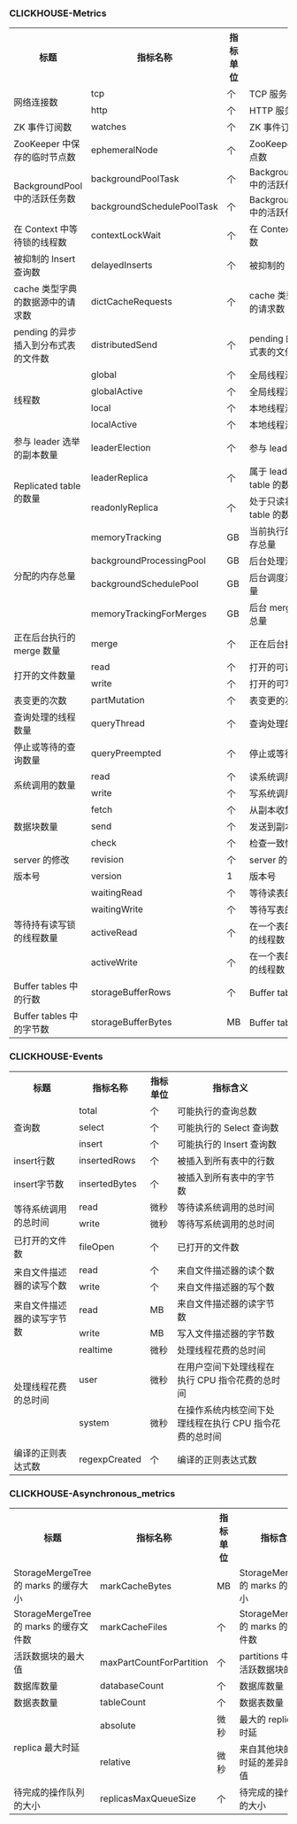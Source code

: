 ### CLICKHOUSE-Metrics
<table>
<tr>
<th width=25%>标题 </th>
<th width=20%>指标名称</th>
<th width=10%>指标单位</th>
<th width=45%>指标含义 </th>
</tr><tr>
<td rowspan=2>网络连接数 </td>
<td >tcp</td>
<td >个</td>
<td >TCP 服务器的连接数</td>
</tr><tr>
<td >http</td>
<td >个</td>
<td >HTTP 服务器的连接数</td>
</tr><tr>
<td >ZK 事件订阅数</td>
<td >watches</td>
<td >个</td>
<td >ZK 事件订阅数</td>
</tr><tr>
<td >ZooKeeper 中保存的临时节点数</td>
<td >ephemeralNode</td>
<td >个</td>
<td >ZooKeeper 中保存的临时节点数</td>
</tr><tr>
<td rowspan=2>BackgroundPool 中的活跃任务数</td>
<td >backgroundPoolTask</td>
<td >个</td>
<td >BackgroundProcessingPool 中的活跃任务数</td>
</tr><tr>
<td >backgroundSchedulePoolTask</td>
<td >个</td>
<td >BackgroundSchedulePool 中的活跃任务数</td>
</tr><tr>
<td >在 Context 中等待锁的线程数</td>
<td >contextLockWait</td>
<td >个</td>
<td >在 Context 中等待锁的线程数</td>
</tr><tr>
<td >被抑制的 Insert 查询数</td>
<td >delayedInserts</td>
<td >个</td>
<td >被抑制的 Insert 查询数</td>
</tr><tr>
<td >cache 类型字典的数据源中的请求数</td>
<td >dictCacheRequests</td>
<td >个</td>
<td >cache 类型字典的数据源中的请求数</td>
</tr><tr>
<td >pending 的异步插入到分布式表的文件数</td>
<td >distributedSend</td>
<td >个</td>
<td >pending 的异步插入到分布式表的文件数</td>
</tr><tr>
<td rowspan=4>线程数</td>
<td >global</td>
<td >个</td>
<td >全局线程池中的线程数</td>
</tr><tr>
<td >globalActive</td>
<td >个</td>
<td >全局线程池中活跃的线程数</td>
</tr><tr>
<td >local</td>
<td >个</td>
<td >本地线程池中的线程数</td>
</tr><tr>
<td >localActive</td>
<td >个</td>
<td >本地线程池中活跃的线程数</td>
</tr><tr>
<td >参与 leader 选举的副本数量</td>
<td >leaderElection</td>
<td >个</td>
<td >参与 leader 选举的副本数量</td>
</tr><tr>
<td rowspan=2>Replicated table 的数量</td>
<td >leaderReplica</td>
<td >个</td>
<td >属于 leader 的 Replicated table 的数量</td>
</tr><tr>
<td >readonlyReplica</td>
<td >个</td>
<td >处于只读状态的 Replicated table 的数量</td>
</tr><tr>
<td rowspan=4>分配的内存总量</td>
<td >memoryTracking</td>
<td >GB</td>
<td >当前执行的查询中所分配的内存总量</td>
</tr><tr>
<td >backgroundProcessingPool</td>
<td >GB</td>
<td >后台处理池中分配的内存总量</td>
</tr><tr>
<td >backgroundSchedulePool</td>
<td >GB</td>
<td >后台调度池中所分配的内存总量</td>
</tr><tr>
<td >memoryTrackingForMerges</td>
<td >GB</td>
<td >后台 merges 所分配的内存总量</td>
</tr><tr>
<td >正在后台执行的 merge 数量</td>
<td >merge</td>
<td >个</td>
<td >正在后台执行的 merge 数量</td>
</tr><tr>
<td rowspan=2>打开的文件数量</td>
<td >read</td>
<td >个</td>
<td >打开的可读文件的数量</td>
</tr><tr>
<td >write</td>
<td >个</td>
<td >打开的可写文件的数量</td>
</tr><tr>
<td >表变更的次数</td>
<td >partMutation</td>
<td >个</td>
<td >表变更的次数</td>
</tr><tr>
<td >查询处理的线程数量</td>
<td >queryThread</td>
<td >个</td>
<td >查询处理的线程数量</td>
</tr><tr>
<td >停止或等待的查询数量</td>
<td >queryPreempted</td>
<td >个</td>
<td >停止或等待的查询数量</td>
</tr><tr>
<td rowspan=2>系统调用的数量</td>
<td >read</td>
<td >个</td>
<td >读系统调用的数量</td>
</tr><tr>
<td >write</td>
<td >个</td>
<td >写系统调用的数量</td>
</tr><tr>
<td rowspan=3>数据块数量</td>
<td >fetch</td>
<td >个</td>
<td >从副本收集的数据块数量</td>
</tr><tr>
<td >send</td>
<td >个</td>
<td >发送到副本的数量块数量</td>
</tr><tr>
<td >check</td>
<td >个</td>
<td >检查一致性的数据块数量</td>
</tr><tr>
<td >server 的修改</td>
<td >revision</td>
<td >个</td>
<td >server 的修改</td>
</tr><tr>
<td >版本号</td>
<td >version</td>
<td >1</td>
<td >版本号</td>
</tr><tr>
<td rowspan=4>等待持有读写锁的线程数量</td>
<td >waitingRead</td>
<td >个</td>
<td >等待读表的读写锁的线程数量</td>
</tr><tr>
<td >waitingWrite</td>
<td >个</td>
<td >等待写表的读写锁的线程数量</td>
</tr><tr>
<td >activeRead</td>
<td >个</td>
<td >在一个表的读写锁中持有读锁的线程数</td>
</tr><tr>
<td >activeWrite</td>
<td >个</td>
<td >在一个表的读写锁中持有写锁的线程数</td>
</tr><tr>
<td >Buffer tables 中的行数</td>
<td >storageBufferRows</td>
<td >个</td>
<td >Buffer tables 中的行数</td>
</tr><tr>
<td >Buffer tables 中的字节数</td>
<td >storageBufferBytes</td>
<td >MB</td>
<td >Buffer tables 中的字节数</td>
</tr>
</table>

### CLICKHOUSE-Events
<table>
<tr>
<th width=25%>标题 </th>
<th width=20%>指标名称</th>
<th width=10%>指标单位</th>
<th width=45%>指标含义 </th>
</tr><tr>
<td rowspan=3>查询数 </td>
<td >total</td>
<td >个</td>
<td >可能执行的查询总数</td>
</tr><tr>
<td >select</td>
<td >个</td>
<td >可能执行的 Select 查询数</td>
</tr><tr>
<td >insert</td>
<td >个</td>
<td >可能执行的 Insert 查询数</td>
</tr><tr>
<td >insert行数</td>
<td >insertedRows</td>
<td >个</td>
<td >被插入到所有表中的行数</td>
</tr><tr>
<td >insert字节数</td>
<td >insertedBytes</td>
<td >个</td>
<td >被插入到所有表中的字节数</td>
</tr><tr>
<td rowspan=2>等待系统调用的总时间</td>
<td >read</td>
<td >微秒</td>
<td >等待读系统调用的总时间</td>
</tr><tr>
<td >write</td>
<td >微秒</td>
<td >等待写系统调用的总时间</td>
</tr><tr>
<td >已打开的文件数</td>
<td >fileOpen</td>
<td >个</td>
<td >已打开的文件数</td>
</tr><tr>
<td rowspan=2>来自文件描述器的读写个数</td>
<td >read</td>
<td >个</td>
<td >来自文件描述器的读个数</td>
</tr><tr>
<td >write</td>
<td >个</td>
<td >来自文件描述器的写个数</td>
</tr><tr>
<td  rowspan=2>来自文件描述器的读写字节数</td>
<td >read</td>
<td >MB</td>
<td >来自文件描述器的读字节数</td>
</tr><tr>
<td >write</td>
<td >MB</td>
<td >写入文件描述器的字节数</td>
</tr><tr>
<td rowspan=3>处理线程花费的总时间</td>
<td >realtime</td>
<td >微秒</td>
<td >处理线程花费的总时间</td>
</tr><tr>
<td >user</td>
<td >微秒</td>
<td >在用户空间下处理线程在执行 CPU 指令花费的总时间</td>
</tr><tr>
<td >system</td>
<td >微秒</td>
<td >在操作系统内核空间下处理线程在执行 CPU 指令花费的总时间</td>
</tr><tr>
<td >编译的正则表达式数</td>
<td >regexpCreated</td>
<td >个</td>
<td >编译的正则表达式数</td>
</tr>
</table>

### CLICKHOUSE-Asynchronous_metrics

<table>
<tr>
<th width=25%>标题 </th>
<th width=20%>指标名称</th>
<th width=10%>指标单位</th>
<th width=45%>指标含义 </th>
</tr><tr>
<td >StorageMergeTree 的 marks 的缓存大小</td>
<td >markCacheBytes</td>
<td >MB</td>
<td >StorageMergeTree 的 marks 的缓存大小</td>
</tr><tr>
<td >StorageMergeTree 的 marks 的缓存文件数</td>
<td >markCacheFiles</td>
<td >个</td>
<td >StorageMergeTree 的 marks 的缓存文件数</td>
</tr><tr>
<td >活跃数据块的最大值</td>
<td >maxPartCountForPartition</td>
<td >个</td>
<td >partitions 中最大的活跃数据块的数量</td>
</tr><tr>
<td >数据库数量</td>
<td >databaseCount</td>
<td >个</td>
<td >数据库数量</td>
</tr><tr>
<td >数据表数量</td>
<td >tableCount</td>
<td >个</td>
<td >数据表数量</td>
</tr><tr>
<td rowspan=2>replica 最大时延</td>
<td >absolute</td>
<td >微秒</td>
<td >最大的 replica 队列时延</td>
</tr><tr>
<td >relative</td>
<td >微秒</td>
<td >来自其他块的绝对时延的差异的最大值</td>
</tr><tr>
<td >待完成的操作队列的大小</td>
<td >replicasMaxQueueSize</td>
<td >个</td>
<td >待完成的操作队列的大小</td>
</tr>
</table>
